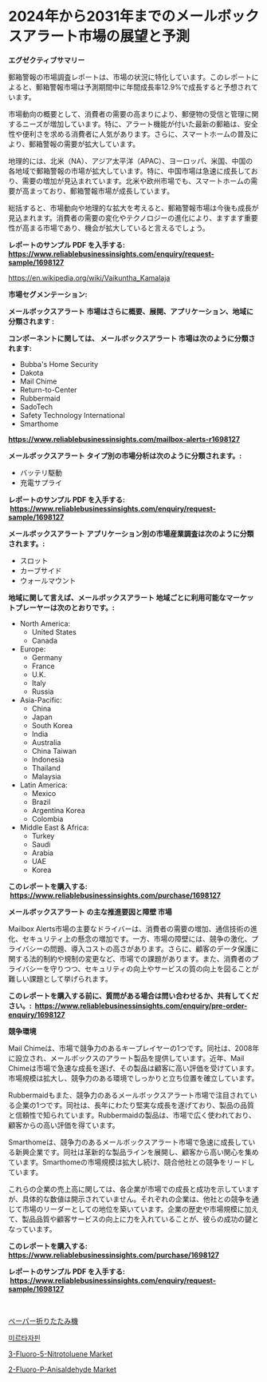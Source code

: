 <p><h1>2024年から2031年までのメールボックスアラート市場の展望と予測</h1></p><p><strong>エグゼクティブサマリー</strong></p>
<p><p>郵箱警報の市場調査レポートは、市場の状況に特化しています。このレポートによると、郵箱警報市場は予測期間中に年間成長率12.9%で成長すると予想されています。</p><p>市場動向の概要として、消費者の需要の高まりにより、郵便物の受信と管理に関するニーズが増加しています。特に、アラート機能が付いた最新の郵箱は、安全性や便利さを求める消費者に人気があります。さらに、スマートホームの普及により、郵箱警報の需要が拡大しています。</p><p>地理的には、北米（NA）、アジア太平洋（APAC）、ヨーロッパ、米国、中国の各地域で郵箱警報の市場が拡大しています。特に、中国市場は急速に成長しており、需要の増加が見込まれています。北米や欧州市場でも、スマートホームの需要が高まっており、郵箱警報市場が成長しています。</p><p>総括すると、市場動向や地理的な拡大を考えると、郵箱警報市場は今後も成長が見込まれます。消費者の需要の変化やテクノロジーの進化により、ますます重要性が高まる市場であり、機会が拡大していると言えるでしょう。</p></p>
<p><strong>レポートのサンプル PDF を入手する: <a href="https://www.reliablebusinessinsights.com/enquiry/request-sample/1698127">https://www.reliablebusinessinsights.com/enquiry/request-sample/1698127</a></strong></p>
<p><a href="https://en.wikipedia.org/wiki/Vaikuntha_Kamalaja">https://en.wikipedia.org/wiki/Vaikuntha_Kamalaja</a></p>
<p><strong>市場セグメンテーション:</strong></p>
<p><strong> メールボックスアラート 市場はさらに概要、展開、アプリケーション、地域に分類されます :</strong></p>
<p><strong>コンポーネントに関しては、 メールボックスアラート 市場は次のように分類されます: &nbsp;</strong></p>
<p><ul><li>Bubba's Home Security</li><li>Dakota</li><li>Mail Chime</li><li>Return-to-Center</li><li>Rubbermaid</li><li>SadoTech</li><li>Safety Technology International</li><li>Smarthome</li></ul></p>
<p><strong><a href="https://www.reliablebusinessinsights.com/mailbox-alerts-r1698127">https://www.reliablebusinessinsights.com/mailbox-alerts-r1698127</a></strong></p>
<p><strong> メールボックスアラート タイプ別の市場分析は次のように分類されます。:</strong></p>
<p><ul><li>バッテリ駆動</li><li>充電サプライ</li></ul></p>
<p><strong>レポートのサンプル PDF を入手する: &nbsp;<a href="https://www.reliablebusinessinsights.com/enquiry/request-sample/1698127">https://www.reliablebusinessinsights.com/enquiry/request-sample/1698127</a></strong></p>
<p><strong> メールボックスアラート アプリケーション別の市場産業調査は次のように分類されます。:</strong></p>
<p><ul><li>スロット</li><li>カーブサイド</li><li>ウォールマウント</li></ul></p>
<p><strong>地域に関して言えば、メールボックスアラート 地域ごとに利用可能なマーケットプレーヤーは次のとおりです。:</strong></p>
<p><ul>
    <li>
        North America:
        <ul>
            <li>United States</li>
            <li>Canada</li>
        </ul>
    </li>
    <li>
        Europe:
        <ul>
            <li>Germany</li>
            <li>France</li>
            <li>U.K.</li>
            <li>Italy</li>
            <li>Russia</li>
        </ul>
    </li>
    <li>
        Asia-Pacific:
        <ul>
            <li>China</li>
            <li>Japan</li>
            <li>South Korea</li>
            <li>India</li>
            <li>Australia</li>
            <li>China Taiwan</li>
            <li>Indonesia</li>
            <li>Thailand</li>
            <li>Malaysia</li>
        </ul>
    </li>
    <li>
        Latin America:
        <ul>
            <li>Mexico</li>
            <li>Brazil</li>
            <li>Argentina Korea</li>
            <li>Colombia</li>
        </ul>
    </li>
    <li>
        Middle East & Africa:
        <ul>
            <li>Turkey</li>
            <li>Saudi</li>
            <li>Arabia</li>
            <li>UAE</li>
            <li>Korea</li>
        </ul>
    </li>
    </ul></p>
<p><strong>このレポートを購入する: &nbsp;<a href="https://www.reliablebusinessinsights.com/purchase/1698127">https://www.reliablebusinessinsights.com/purchase/1698127</a></strong></p>
<p><strong>メールボックスアラート の主な推進要因と障壁 市場</strong></p>
<p><p>Mailbox Alerts市場の主要なドライバーは、消費者の需要の増加、通信技術の進化、セキュリティ上の懸念の増加です。一方、市場の障壁には、競争の激化、プライバシーの問題、導入コストの高さがあります。さらに、顧客のデータ保護に関する法的制約や規制の変更など、市場での課題があります。また、消費者のプライバシーを守りつつ、セキュリティの向上やサービスの質の向上を図ることが難しい課題として挙げられます。</p></p>
<p><strong>このレポートを購入する前に、質問がある場合は問い合わせるか、共有してください。:&nbsp; <a href="https://www.reliablebusinessinsights.com/enquiry/pre-order-enquiry/1698127">https://www.reliablebusinessinsights.com/enquiry/pre-order-enquiry/1698127</a></strong></p>
<p><strong>競争環境</strong></p>
<p><p>Mail Chimeは、市場で競争力のあるキープレイヤーの1つです。同社は、2008年に設立され、メールボックスのアラート製品を提供しています。近年、Mail Chimeは市場で急速な成長を遂げ、その製品は顧客に高い評価を受けています。市場規模は拡大し、競争力のある環境でしっかりと立ち位置を確立しています。</p><p>Rubbermaidもまた、競争力のあるメールボックスアラート市場で注目されている企業の1つです。同社は、長年にわたり堅実な成長を遂げており、製品の品質と信頼性で知られています。Rubbermaidの製品は、市場で広く使われており、顧客からの高い評価を得ています。</p><p>Smarthomeは、競争力のあるメールボックスアラート市場で急速に成長している新興企業です。同社は革新的な製品ラインを展開し、顧客から高い関心を集めています。Smarthomeの市場規模は拡大し続け、競合他社との競争をリードしています。</p><p>これらの企業の売上高に関しては、各企業が市場での成長と成功を示していますが、具体的な数値は開示されていません。それぞれの企業は、他社との競争を通じて市場のリーダーとしての地位を築いています。企業の歴史や市場規模に加えて、製品品質や顧客サービスの向上に力を入れていることが、彼らの成功の鍵となっています。</p></p>
<p><strong>このレポートを購入する: &nbsp; <a href="https://www.reliablebusinessinsights.com/purchase/1698127">https://www.reliablebusinessinsights.com/purchase/1698127</a></strong></p>
<p><strong>レポートのサンプル PDF を入手する: &nbsp;<a href="https://www.reliablebusinessinsights.com/enquiry/request-sample/1698127">https://www.reliablebusinessinsights.com/enquiry/request-sample/1698127</a></strong><strong></strong></p>
<p>&nbsp;</p>
<p><p><a href="https://github.com/RandallRunte2023/Market-Research-Report-List-2/blob/main/1588766185755.md">ペーパー折りたたみ機</a></p><p><a href="https://github.com/LuckeyCorbin/Market-Research-Report-List-1/blob/main/56854821117.md">미르타자핀</a></p><p><a href="https://github.com/BeauGrant71/Market-Research-Report-List-1/blob/main/3-fluoro-5-nitrotoluene-market.md">3-Fluoro-5-Nitrotoluene Market</a></p><p><a href="https://github.com/francesprichey/Market-Research-Report-List-1/blob/main/2-fluoro-p-anisaldehyde-market.md">2-Fluoro-P-Anisaldehyde Market</a></p></p>